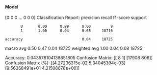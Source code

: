 #### Model
[0 0 0 ... 0 0 0]
Classification Report:
              precision    recall  f1-score   support

           0       0.00      0.89      0.00         9
           1       1.00      0.04      0.08     18716

    accuracy                           0.04     18725
   macro avg       0.50      0.47      0.04     18725
weighted avg       1.00      0.04      0.08     18725

Accuracy: 0.043578104138851805
Confusion Matrix:
[[    8     1]
 [17908   808]]
Confusion Matrix (%):
[[4.27236315e-02 5.34045394e-03]
 [9.56368491e+01 4.31508678e+00]]
